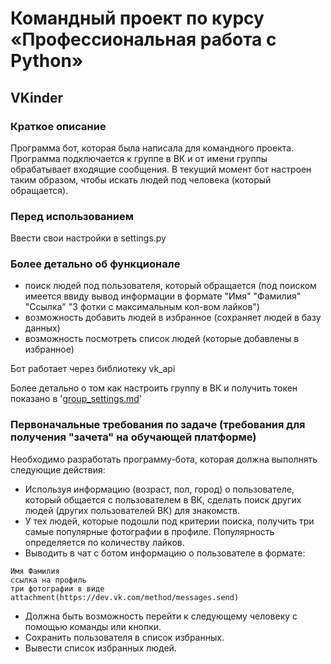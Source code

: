 # Командный проект по курсу «Профессиональная работа с Python»

## VKinder

### Краткое описание
Программа бот, которая была написала для командного проекта. Программа подключается к группе в ВК и от имени группы обрабатывает входящие сообщения. В текущий момент бот настроен таким образом, чтобы искать людей под человека (который обращается).

### Перед использованием
Ввести свои настройки в settings.py

### Более детально об функционале 
- поиск людей под пользователя, который обращается (под поиском имеется ввиду вывод информации в формате "Имя" "Фамилия" "Ссылка" "3 фотки с максимальным кол-вом лайков")
- возможность добавить людей в избранное (сохраняет людей в базу данных)
- возможность посмотреть список людей (которые добавлены в избранное)

Бот работает через библиотеку vk_api

Более детально о том как настроить группу в ВК и получить токен показано в '[group_settings.md](https://github.com/prev1ew/adpy-team-diplom/blob/main/group_settings.md)'

### Первоначальные требования по задаче (требования для получения "зачета" на обучающей платформе)
Необходимо разработать программу-бота, которая должна выполнять следующие действия:
- Используя информацию (возраст, пол, город) о пользователе, который общается с пользователем в ВК, сделать поиск других людей (других пользователей ВК) для знакомств.
- У тех людей, которые подошли под критерии поиска, получить три самые популярные фотографии в профиле. Популярность определяется по количеству лайков.
- Выводить в чат с ботом информацию о пользователе в формате:
```
Имя Фамилия
ссылка на профиль
три фотографии в виде attachment(https://dev.vk.com/method/messages.send)
```
- Должна быть возможность перейти к следующему человеку с помощью команды или кнопки.
- Сохранить пользователя в список избранных.
- Вывести список избранных людей.
